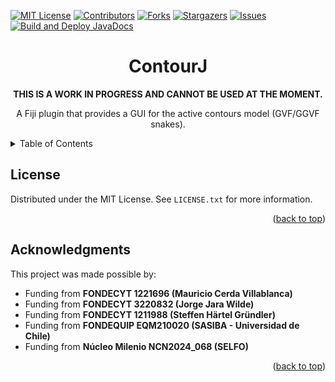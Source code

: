 <a id="readme-top"></a>

[![MIT License][license-shield]][license-url]
[![Contributors][contributors-shield]][contributors-url]
[![Forks][forks-shield]][forks-url]
[![Stargazers][stars-shield]][stars-url]
[![Issues][issues-shield]][issues-url]
[![Build and Deploy JavaDocs][javadoc-status-shield]][javadoc-status-url]


<div align="center">
  <h1 align="center">ContourJ</h1>
  <p><strong>THIS IS A WORK IN PROGRESS AND CANNOT BE USED AT THE MOMENT.</strong></p>
  <p align="center"> 
    A Fiji plugin that provides a GUI for the active contours model (GVF/GGVF snakes).
  </p>
</div>

<!-- TABLE OF CONTENTS -->
<details>
  <summary>Table of Contents</summary>
  <ol>
    <li><a href="#license">License</a></li>
    <li><a href="#acknowledgments">Acknowledgments</a></li>
  </ol>
</details>

<!-- LICENSE.txt -->

## License

Distributed under the MIT License. See `LICENSE.txt` for more information.

<p align="right">(<a href="#readme-top">back to top</a>)</p>

<!-- ACKNOWLEDGMENTS -->

## Acknowledgments

This project was made possible by:

- Funding from **FONDECYT 1221696 (Mauricio Cerda Villablanca)**
- Funding from **FONDECYT 3220832 (Jorge Jara Wilde)**
- Funding from **FONDECYT 1211988 (Steffen Härtel Gründler)**
- Funding from **FONDEQUIP EQM210020 (SASIBA - Universidad de Chile)**
- Funding from **Núcleo Milenio NCN2024_068 (SELFO)**

<p align="right">(<a href="#readme-top">back to top</a>)</p>

<!-- MARKDOWN LINKS & IMAGES -->

[contributors-shield]: https://img.shields.io/github/contributors/Gonxolo/ContourJ.svg?style=for-the-badge
[contributors-url]: https://github.com/Gonxolo/ContourJ/graphs/contributors
[forks-shield]: https://img.shields.io/github/forks/Gonxolo/ContourJ.svg?style=for-the-badge
[forks-url]: https://github.com/Gonxolo/ContourJ/network/members
[stars-shield]: https://img.shields.io/github/stars/Gonxolo/ContourJ.svg?style=for-the-badge
[stars-url]: https://github.com/Gonxolo/ContourJ/stargazers
[issues-shield]: https://img.shields.io/github/issues/Gonxolo/ContourJ.svg?style=for-the-badge
[issues-url]: https://github.com/Gonxolo/ContourJ/issues
[license-shield]: https://img.shields.io/github/license/Gonxolo/ContourJ.svg?style=for-the-badge
[license-url]: https://github.com/Gonxolo/ContourJ/blob/main/LICENSE.txt
[javadoc-status-shield]: https://img.shields.io/github/actions/workflow/status/Gonxolo/ContourJ/javadoc.yml?style=for-the-badge&label=Build%20and%20Deploy%20JavaDocs
[javadoc-status-url]: https://github.com/Gonxolo/ContourJ/actions/workflows/javadoc.yml

